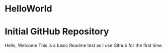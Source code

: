 # HelloWorld
Initial GitHub Repository
=======================================
Hello, Welcome
This is a basic Readme test as I use Github for the first time.
